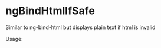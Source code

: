# ngBindHtmlIfSafe
Similar to ng-bind-html but displays plain text if html is invalid

Usage:
<div ng-bind-html-if-safe="SomeHtml"></div>
